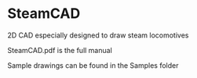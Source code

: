 # SteamCAD
2D CAD especially designed to draw steam locomotives

SteamCAD.pdf is the full manual

Sample drawings can be found in the Samples folder
